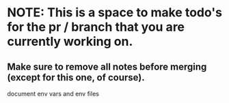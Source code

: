 # NOTE: This is a space to make todo's for the pr / branch that you are currently working on. 
Make sure to remove all notes before merging (except for this one, of course).
----------------------------------------------------------------------------------------------------
document env vars and env files

